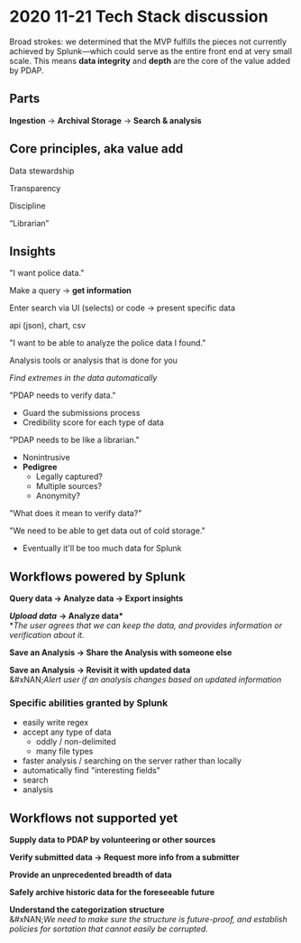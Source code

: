 # 2020 11-21 Tech Stack discussion

Broad strokes: we determined that the MVP fulfills the pieces not currently achieved by Splunk—which could serve as the entire front end at very small scale. This means **data integrity** and **depth** are the core of the value added by PDAP.

## Parts <a href="#id-202011-21techstackdiscussion-joshcsnotes-parts" id="id-202011-21techstackdiscussion-joshcsnotes-parts"></a>

**Ingestion** → **Archival Storage** → **Search & analysis**

## Core principles, aka value add <a href="#id-202011-21techstackdiscussion-joshcsnotes-coreprinciples-akavalueadd" id="id-202011-21techstackdiscussion-joshcsnotes-coreprinciples-akavalueadd"></a>

Data stewardship

Transparency

Discipline

“Librarian”

## Insights <a href="#id-202011-21techstackdiscussion-joshcsnotes-insights" id="id-202011-21techstackdiscussion-joshcsnotes-insights"></a>

"I want police data."

Make a query → **get information**

Enter search via UI (selects) or code → present specific data

api (json), chart, csv

"I want to be able to analyze the police data I found."

Analysis tools or analysis that is done for you

_Find extremes in the data automatically_

"PDAP needs to verify data."

* Guard the submissions process
* Credibility score for each type of data

"PDAP needs to be like a librarian."

* Nonintrusive
* **Pedigree**
  * Legally captured?
  * Multiple sources?
  * Anonymity?

"What does it mean to verify data?"

"We need to be able to get data out of cold storage."

* Eventually it'll be too much data for Splunk

## Workflows powered by Splunk <a href="#id-202011-21techstackdiscussion-joshcsnotes-workflowspoweredbysplunk" id="id-202011-21techstackdiscussion-joshcsnotes-workflowspoweredbysplunk"></a>

**Query data → Analyze data → Export insights**

_**Upload data**_ **→ Analyze data\***\
\*_The user agrees that we can keep the data, and provides information or verification about it._

**Save an Analysis → Share the Analysis with someone else**

**Save an Analysis → Revisit it with updated data**\
&#xNAN;_&#x41;lert user if an analysis changes based on updated information_

### Specific abilities granted by Splunk <a href="#id-202011-21techstackdiscussion-joshcsnotes-specificabilitiesgrantedbysplunk" id="id-202011-21techstackdiscussion-joshcsnotes-specificabilitiesgrantedbysplunk"></a>

* easily write regex
* accept any type of data
  * oddly / non-delimited
  * many file types
* faster analysis / searching on the server rather than locally
* automatically find "interesting fields"
* search
* analysis

## Workflows not supported yet <a href="#id-202011-21techstackdiscussion-joshcsnotes-workflowsnotsupportedyet" id="id-202011-21techstackdiscussion-joshcsnotes-workflowsnotsupportedyet"></a>

**Supply data to PDAP by volunteering or other sources**

**Verify submitted data → Request more info from a submitter**

**Provide an unprecedented breadth of data**

**Safely archive historic data for the foreseeable future**

**Understand the categorization structure**\
&#xNAN;_&#x57;e need to make sure the structure is future-proof, and establish policies for sortation that cannot easily be corrupted._
